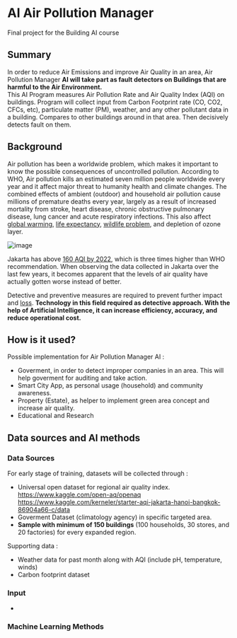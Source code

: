 # AI Air Pollution Manager
Final project for the Building AI course

## Summary
In order to reduce Air Emissions and improve Air Quality in an area, Air Pollution Manager **AI will take part as fault detectors on Buildings that are harmful to the Air Environment.** <br/>
This AI Program measures Air Pollution Rate and Air Quality Index (AQI) on buildings. Program will collect input from Carbon Footprint rate (CO, CO2, CFCs, etc), particulate matter (PM), weather, and any other pollutant data in a building. Compares to other buildings around in that area. Then decisively detects fault on them. <br/>

## Background
Air pollution has been a worldwide problem, which makes it important to know the possible consequences of uncontrolled pollution. According to WHO, Air pollution kills an estimated seven million people worldwide every year and it affect major threat to humanity health and climate changes. The combined effects of ambient (outdoor) and household air pollution cause millions of premature deaths every year, largely as a result of increased mortality from stroke, heart disease, chronic obstructive pulmonary disease, lung cancer and acute respiratory infections. This also affect [global warming](https://www.eea.europa.eu/publications/2599XXX/page009.html), [life expectancy](https://journals.lww.com/epidem/Fulltext/2013/01000/Effect_of_Air_Pollution_Control_on_Life_Expectancy.4.aspx), [wildlife problem](https://www.ncbi.nlm.nih.gov/pmc/articles/PMC7044178/), and depletion of ozone layer.

![image](https://user-images.githubusercontent.com/28497662/151737966-2dd77292-4eca-4f8a-a90f-fd74407fe517.png) 

Jakarta has above [160 AQI by 2022](https://www.iqair.com/indonesia/jakarta), which is three times higher than WHO recommendation. When observing the data collected in Jakarta over the last few years, it becomes apparent that the levels of air quality have actually gotten worse instead of better. <br/>

Detective and preventive measures are required to prevent further impact and [loss](https://earth.stanford.edu/news/how-much-does-air-pollution-cost-us#gs.o5rkoq). **Technology in this field required as detective approach. With the help of Artificial Intelligence, it can increase efficiency, accuracy, and reduce operational cost.**

## How is it used?
Possible implementation for Air Pollution Manager AI : <br/>
- Goverment, in order to detect improper companies in an area. This will help goverment for auditing and take action.
- Smart City App, as personal usage (household) and community awareness.
- Property (Estate), as helper to implement green area concept and increase air quality.
- Educational and Research

## Data sources and AI methods
### Data Sources
For early stage of training, datasets will be collected through : <br/>
- Universal open dataset for regional air quality index.<br/>
https://www.kaggle.com/open-aq/openaq <br/>
https://www.kaggle.com/kerneler/starter-aqi-jakarta-hanoi-bangkok-86904a66-c/data
- Goverment Dataset (climatology agency) in specific targeted area.
- **Sample with minimum of 150 buildings** (100 households, 30 stores, and 20 factories) for every expanded region.

Supporting data : <br/>
- Weather data for past month along with AQI (include pH, temperature, winds)
- Carbon footprint dataset

### Input
- 

### Machine Learning Methods








